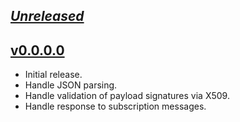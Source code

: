 ## [_Unreleased_](https://github.com/freckle/aws-sns-verify/compare/v0.0.0.0...main)

## [v0.0.0.0](https://github.com/freckle/aws-sns-verify/releases/tag/v0.0.0.0)

- Initial release.
- Handle JSON parsing.
- Handle validation of payload signatures via X509.
- Handle response to subscription messages.
